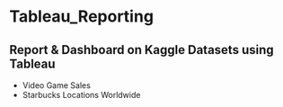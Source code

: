 # Tableau_Reporting
## Report & Dashboard on Kaggle Datasets using Tableau
- Video Game Sales
- Starbucks Locations Worldwide
